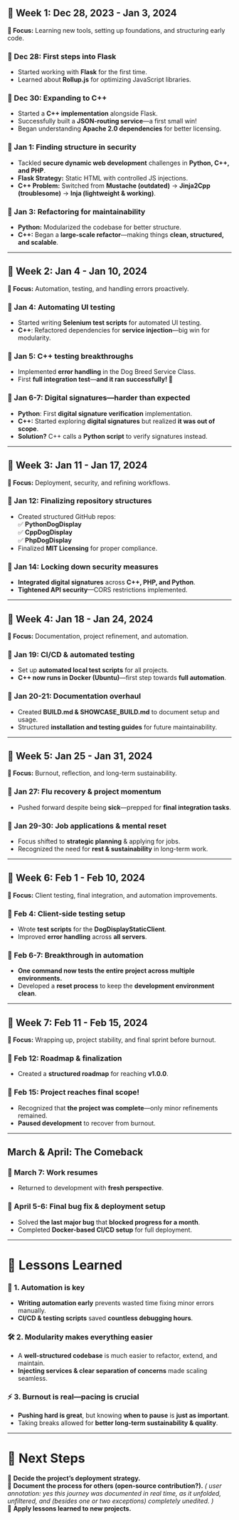 ## **🚀 Week 1: Dec 28, 2023 - Jan 3, 2024**  
**🌟 Focus:** Learning new tools, setting up foundations, and structuring early code.  

### **🔹 Dec 28:** First steps into Flask  
- Started working with **Flask** for the first time.  
- Learned about **Rollup.js** for optimizing JavaScript libraries.  

### **🔹 Dec 30:** Expanding to C++  
- Started a **C++ implementation** alongside Flask.  
- Successfully built a **JSON-routing service**—a first small win!  
- Began understanding **Apache 2.0 dependencies** for better licensing.  

### **🔹 Jan 1:** Finding structure in security  
- Tackled **secure dynamic web development** challenges in **Python, C++, and PHP**.  
- **Flask Strategy:** Static HTML with controlled JS injections.  
- **C++ Problem:** Switched from **Mustache (outdated)** → **Jinja2Cpp (troublesome)** → **Inja (lightweight & working)**.  

### **🔹 Jan 3:** Refactoring for maintainability  
- **Python:** Modularized the codebase for better structure.  
- **C++:** Began a **large-scale refactor**—making things **clean, structured, and scalable**.  

---

<div style="page-break-after: always;"></div>  

## **🚀 Week 2: Jan 4 - Jan 10, 2024**  
**🌟 Focus:** Automation, testing, and handling errors proactively.  

### **🔹 Jan 4:** Automating UI testing  
- Started writing **Selenium test scripts** for automated UI testing.  
- **C++**: Refactored dependencies for **service injection**—big win for modularity.  

### **🔹 Jan 5:** C++ testing breakthroughs  
- Implemented **error handling** in the Dog Breed Service Class.  
- First **full integration test**—**and it ran successfully! 🎉**  

### **🔹 Jan 6-7:** Digital signatures—harder than expected  
- **Python**: First **digital signature verification** implementation.  
- **C++:** Started exploring **digital signatures** but realized **it was out of scope**.  
- **Solution?** C++ calls a **Python script** to verify signatures instead.  

---

## **🚀 Week 3: Jan 11 - Jan 17, 2024**  
**🌟 Focus:** Deployment, security, and refining workflows.  

### **🔹 Jan 12:** Finalizing repository structures  
- Created structured GitHub repos:  
  ✅ **PythonDogDisplay**  
  ✅ **CppDogDisplay**  
  ✅ **PhpDogDisplay**  
- Finalized **MIT Licensing** for proper compliance.  

### **🔹 Jan 14:** Locking down security measures  
- **Integrated digital signatures** across **C++, PHP, and Python**.  
- **Tightened API security**—CORS restrictions implemented.  

---

<div style="page-break-after: always;"></div>  

## **🚀 Week 4: Jan 18 - Jan 24, 2024**  
**🌟 Focus:** Documentation, project refinement, and automation.  

### **🔹 Jan 19:** CI/CD & automated testing  
- Set up **automated local test scripts** for all projects.  
- **C++ now runs in Docker (Ubuntu)**—first step towards **full automation**.  

### **🔹 Jan 20-21:** Documentation overhaul  
- Created **BUILD.md & SHOWCASE_BUILD.md** to document setup and usage.  
- Structured **installation and testing guides** for future maintainability.  

---

## **🚀 Week 5: Jan 25 - Jan 31, 2024**  
**🌟 Focus:** Burnout, reflection, and long-term sustainability.  

### **🔹 Jan 27:** Flu recovery & project momentum  
- Pushed forward despite being **sick**—prepped for **final integration tasks**.  

### **🔹 Jan 29-30:** Job applications & mental reset  
- Focus shifted to **strategic planning** & applying for jobs.  
- Recognized the need for **rest & sustainability** in long-term work.  

---

## **🚀 Week 6: Feb 1 - Feb 10, 2024**  
**🌟 Focus:** Client testing, final integration, and automation improvements.  

### **🔹 Feb 4:** Client-side testing setup  
- Wrote **test scripts** for the **DogDisplayStaticClient**.  
- Improved **error handling** across **all servers**.  

### **🔹 Feb 6-7:** Breakthrough in automation  
- **One command now tests the entire project across multiple environments.**  
- Developed a **reset process** to keep the **development environment clean**.  

---

## **🚀 Week 7: Feb 11 - Feb 15, 2024**  
**🌟 Focus:** Wrapping up, project stability, and final sprint before burnout.  

### **🔹 Feb 12:** Roadmap & finalization  
- Created a **structured roadmap** for reaching **v1.0.0**.  

### **🔹 Feb 15:** Project reaches final scope!  
- Recognized that **the project was complete**—only minor refinements remained.  
- **Paused development** to recover from burnout.  

---

## **March & April: The Comeback**  
### **🔹 March 7:** Work resumes  
- Returned to development with **fresh perspective**.  

### **🔹 April 5-6:** Final bug fix & deployment setup  
- Solved **the last major bug** that **blocked progress for a month**.  
- Completed **Docker-based CI/CD setup** for full deployment.  

---

<div style="page-break-after: always;"></div>  

# **🚀 Lessons Learned**
### **🌱 1. Automation is key**  
- **Writing automation early** prevents wasted time fixing minor errors manually.  
- **CI/CD & testing scripts** saved **countless debugging hours**.  

### **🛠 2. Modularity makes everything easier**  
- A **well-structured codebase** is much easier to refactor, extend, and maintain.  
- **Injecting services & clear separation of concerns** made scaling seamless.  

### **⚡ 3. Burnout is real—pacing is crucial**  
- **Pushing hard is great**, but knowing **when to pause** is **just as important**.  
- Taking breaks allowed for **better long-term sustainability & quality**. 

---

# **🚀 Next Steps**
🔹 **Decide the project’s deployment strategy.**   
🔹 **Document the process for others (open-source contribution?).**  *( user annotation: yes this journey was documented in real time, as it unfolded, unfiltered, and (besides one or two exceptions) completely unedited.* *)*  
🔹 **Apply lessons learned to new projects.**  


